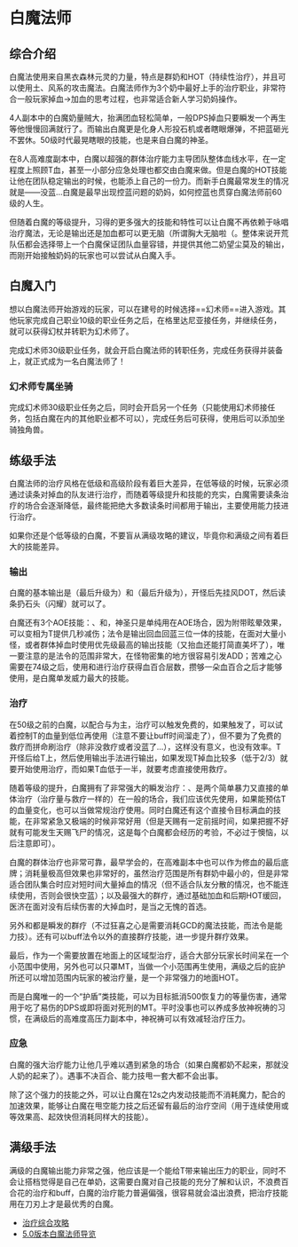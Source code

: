 # 白魔法师
<FloatTOC />

## 综合介绍

白魔法使用来自黑衣森林元灵的力量，特点是群奶和HOT（持续性治疗），并且可以使用土、风系的攻击魔法。白魔法师作为3个奶中最好上手的治疗职业，非常符合一般玩家掉血→加血的思考过程，也非常适合新人学习奶妈操作。

4人副本中的白魔奶量贼大，抬满团血轻松简单，一般DPS掉血只要瞬发一个再生等他慢慢回满就行了。而输出白魔更是化身人形投石机或者瞎眼爆弹，不把蓝砸光不罢休。50级时代最晃瞎眼的技能，也是来自白魔的神圣。

在8人高难度副本中，白魔以超强的群体治疗能力主导团队整体血线水平，在一定程度上照顾T血，甚至一小部分应急处理也都交由白魔来做。但是白魔的HOT技能让他在团队稳定输出的时候，也能添上自己的一份力。而新手白魔最常发生的情况就是——没蓝…白魔是最早出现控蓝问题的奶妈，如何控蓝也贯穿白魔法师前60级的人生。

但随着白魔的等级提升，习得的更多强大的技能和特性可以让白魔不再依赖于咏唱治疗魔法，无论是输出还是加血都可以更无脑（所谓胸大无脑啦（。整体来说开荒队伍都会选择带上一个白魔保证团队血量容错，并提供其他二奶望尘莫及的输出，而刚开始接触奶妈的玩家也可以尝试从白魔入手。

## 白魔入门

想以白魔法师开始游戏的玩家，可以在建号的时候选择==幻术师==进入游戏。其他玩家完成自己职业10级的职业任务之后，在格里达尼亚接任务<quest name="如何加入幻术师行会" />，并继续<quest name="融入自然的幻术师" />任务，就可以获得幻杖并转职为幻术师了。

完成幻术师30级职业任务<quest name="领悟自然" type="plus" />，就会开启白魔法师的转职任务<quest name="伟人的后继者" type="plus" />，完成任务获得<item name="白魔法师之证" />并装备上，就正式成为一名白魔法师了！

### 幻术师专属坐骑

完成幻术师30级职业任务<quest name="领悟自然" type="plus" />之后，同时会开启另一个任务<quest type="plus" name="我唯一的希望" />（只能使用幻术师接任务，包括白魔在内的其他职业都不可以），完成任务后可获得<item name="独角兽笛" />，使用后可以添加坐骑独角兽。

## 练级手法

白魔法师的治疗风格在低级和高级阶段有着巨大差异，在低等级的时候，玩家必须通过读条对掉血的队友进行治疗，而随着等级提升和技能的充实，白魔需要读条治疗的场合会逐渐降低，最终能把绝大多数读条时间都用于输出，主要使用能力技进行治疗。

如果你还是个低等级的白魔，不要盲从满级攻略的建议，毕竟你和满级之间有着巨大的技能差异。

<IncludePage file="_includes/basic/healer.md" />

### 输出

白魔的基本输出是<Action name="疾风" />（最后升级为<Action name="天辉" />）和<Action name="飞石" />（最后升级为<Action name="闪耀" />），开怪后先挂风DOT，然后读条扔石头（闪耀）就可以了。

白魔还有3个AOE技能：<Action name="神圣" />、<Action name="法令" />和<Action name="苦难之心" />，神圣只是单纯用在AOE场合，因为附带眩晕效果，可以变相为T提供几秒减伤；法令是输出回血回蓝三位一体的技能，在面对大量小怪，或者群体掉血时使用优先级最高的输出技能（又抬血还能打简直美坏了），唯一要注意的是法令的范围非常大，在怪物密集的地方很容易引发ADD；苦难之心需要在74级之后，使用<Action name="安慰之心" />和<Action name="狂喜之心" />进行治疗获得血百合层数，攒够一朵血百合之后才能够使用，是白魔单发威力最大的技能。

### 治疗

在50级之前的白魔，以<Action name="再生" />配合<Action name="治疗" />与<Action name="救疗" />为主，治疗可以触发免费的<Action name="救疗" />，如果触发了<Status :id="155" name="救疗效果提高" />，可以试着控制T的血量到低位再使用<Action name="救疗" />（注意不要让buff时间溜走了），但不要为了免费的救疗而拼命刷治疗（除非没救疗或者没蓝了…），这样没有意义，也没有效率。T开怪后给T上<Action name="再生" />，然后使用输出手法进行输出，如果发现T掉血比较多（低于2/3）就要开始使用治疗，而如果T血低于一半，就要考虑直接使用救疗。

随着等级的提升，白魔拥有了非常强大的瞬发治疗：<Action name="安慰之心" />、<Action name="神名" />是两个简单暴力又直接的单体治疗（治疗量与救疗一样的）在一般的场合，我们应该优先使用<Action name="安慰之心" />，如果能预估T的血量变化，<Action name="神名" />也可以当做常规治疗使用。同时白魔还有<Action name="天赐祝福" />这个直接令目标满血的技能，在非常紧急又极端的时候非常好用（但是天赐有一定前摇时间，如果把握不好就有可能发生天赐飞尸的情况，这是每个白魔都会经历的考验，不必过于懊恼，以后注意即可）。

白魔的群体治疗也非常可靠，最早学会的<Action name="医治" />，在高难副本中也可以作为修血的最后底牌；消耗量极高但效果也非常好的<Action name="愈疗" />，虽然治疗范围是所有群奶中最小的，但是非常适合团队集合时应对短时间大量掉血的情况（但不适合队友分散的情况，也不能连续使用，否则会很快空蓝）；以及最强大的群疗<Action name="医济" />，通过基础加血和后期HOT缓回，医济在面对没有后续伤害的大掉血时，是当之无愧的首选。

另外<Action name="法令" />和<Action name="狂喜之心" />都是瞬发的群疗（不过狂喜之心是需要消耗GCD的魔法技能，而法令是能力技）。还有<Action name="全大赦" />可以buff法令以外的直接群疗技能，进一步提升群疗效果。

最后，<Action name="庇护所" />作为一个需要放置在地面上的区域型治疗，适合大部分玩家长时间呆在一个小范围中使用，另外也可以只罩MT，当做一个小范围再生使用，满级之后的庇护所还可以增加范围内玩家的被治疗量，是一个非常强力的地面HOT。

而<Action name="神祝祷" />是白魔唯一的一个“护盾”类技能，可以为目标抵消500恢复力的等量伤害，通常用于吃了易伤的DPS或即将面对死刑的MT。平时没事也可以养成多放神祝祷的习惯，在满级后的高难度高压力副本中，神祝祷可以有效减轻治疗压力。

### 应急

白魔的强大治疗能力让他几乎难以遇到紧急的场合（如果白魔都奶不起来，那就没人奶的起来了）。遇事不决百合、能力技甩一套大都不会出事。

除了<Action name="天赐祝福" />这个强力的技能之外，<Action name="无中生有" />可以让白魔在12s之内发动技能而不消耗魔力，配合<Action name="神速咏唱" />的加速效果，能够让白魔在甩空能力技之后还留有最后的治疗空间（用于连续使用<Action name="救疗" />或<Action name="愈疗" />等效果高、起效快但消耗同样大的技能）。

## 满级手法

满级的白魔输出能力非常之强，他应该是一个能给T带来输出压力的职业，同时不会让搭档觉得是自己在单奶，这需要白魔对自己技能的充分了解和认识，不浪费百合花的治疗和buff，白魔的治疗能力普遍偏强，很容易就会溢出浪费，把治疗技能用在刀刃上才是最优秀的白魔。

* [治疗综合攻略](https://bbs.nga.cn/read.php?tid=18628056)
* [5.0版本白魔法师导览](https://bbs.nga.cn/read.php?tid=18714522)